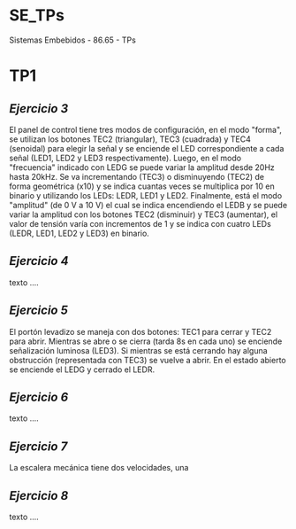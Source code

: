 # **SE_TPs**
Sistemas Embebidos - 86.65 - TPs

# **TP1**

## *Ejercicio 3*

El panel de control tiene tres modos de configuración, en el modo "forma", se utilizan los botones TEC2 (triangular), TEC3 (cuadrada) y TEC4 (senoidal) para elegir la señal y se enciende el LED correspondiente a cada señal (LED1, LED2 y LED3 respectivamente). Luego, en el modo "frecuencia" indicado con LEDG se puede variar la amplitud desde 20Hz hasta 20kHz. Se va incrementando (TEC3) o disminuyendo (TEC2) de forma geométrica (x10) y se indica cuantas veces se multiplica por 10 en binario y utilizando los LEDs: LEDR, LED1 y LED2. Finalmente, está el modo "amplitud" (de 0 V a 10 V) el cual se indica encendiendo el LEDB y se puede variar la amplitud con los botones TEC2 (disminuir) y TEC3 (aumentar), el valor de tensión varía con incrementos de 1 y se indica con cuatro LEDs (LEDR, LED1, LED2 y LED3) en binario.

## *Ejercicio 4*

texto ....


## *Ejercicio 5*

El portón levadizo se maneja con dos botones: TEC1 para cerrar y TEC2 para abrir. Mientras se abre o se cierra (tarda 8s en cada uno) se enciende señalización luminosa (LED3). Si mientras se está cerrando hay alguna obstrucción (representada con TEC3) se vuelve a abrir. En el estado abierto se enciende el LEDG y cerrado el LEDR.


## *Ejercicio 6*

texto ....


## *Ejercicio 7*

La escalera mecánica tiene dos velocidades, una


## *Ejercicio 8*

texto ....

